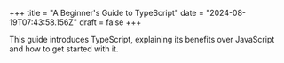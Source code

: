 +++
title = "A Beginner's Guide to TypeScript"
date = "2024-08-19T07:43:58.156Z"
draft = false
+++

  This guide introduces TypeScript, explaining its benefits over JavaScript and how to get started with it.
        